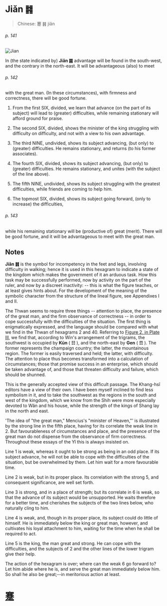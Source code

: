 # Jiǎn ䷦

> Chinese: 蹇 ䷦ jiǎn

###### p. 141

![Jian](https://88o.io/wp-content/uploads/2018/09/39-e8b987jian.jpg)

In (the state indicated by) **Jiǎn ䷦** advantage will be found in the south-west, and the contrary in the north-east. It will be advantageous (also) to meet

###### p. 142

with the great man.
(In these circumstances), with firmness and correctness, there will be good fortune.

1. From the first SIX, divided, we learn that advance (on the part of its subject) will lead to (greater) difficulties, while remaining stationary will afford ground for praise.

2. The second SIX, divided, shows the minister of the king struggling with difficulty on difficulty, and not with a view to his own advantage.

3. The third NINE, undivided, shows its subject advancing, (but only) to (greater) difficulties. He remains stationary, and returns (to his former associates).

4. The fourth SIX, divided, shows its subject advancing, (but only) to (greater) difficulties. He remains stationary, and unites (with the subject of the line above).

5. The fifth NINE, undivided, shows its subject struggling with the greatest difficulties, while friends are coming to help him.

6. The topmost SIX, divided, shows its subject going forward, (only to increase) the difficulties,

###### p. 143

while his remaining stationary will be (productive of) great (merit).
There will be good fortune, and it will be advantageous to meet with the great man.

## Notes

**Jiǎn ䷦** is the symbol for incompetency in the feet and legs, involving difficulty in walking; hence it is used in this hexagram to indicate a state of the kingdom which makes the government of it an arduous task. How this task may be successfully performed, now by activity on the part of the ruler, and now by a discreet inactivity: -- this is what the figure teaches, or at least gives hints about. For the development of the meaning of the symbolic character from the structure of the lineal figure, see Appendixes I and II.

The Thwan seems to require three things -- attention to place, the presence of the great man, and the firm observance of correctness -- in order to cope successfully with the difficulties of the situation. The first thing is enigmatically expressed, and the language should be compared with what we find in the Thwan of hexagrams 2 and 40. Referring to [Figure 2, in Plate III](https://www.zinhome.com/product_images/uploaded_images/bagua.png), we find that, according to Win's arrangement of the trigrams, the southwest is occupied by **Kūn** ( **☷** ), and the north-east by **Gen** ( **☶** ). The former represents the champaign country; the latter, the mountainous region. The former is easily traversed and held; the latter, with difficulty. The attention to place thus becomes transformed into a calculation of circumstances; those that promise success in an enterprise, which should be taken advantage of, and those that threaten difficulty and failure, which should be shunned.

This is the generally accepted view of this difficult passage. The Khang-hsî editors have a view of their own. I have been myself inclined to find less symbolism in it, and to take the southwest as the regions in the south and west of the kingdom, which we know from the Shih were more especially devoted to Wăn and his house, while the strength of the kings of Shang lay in the north and east.

'The idea of "the great man," Mencius's "minister of Heaven,"' is illustrated by the strong line in the fifth place, having for its correlate the weak line in 2. But favourableness of circumstances and place, and the presence of the great man do not dispense from the observance of firm correctness. Throughout these essays of the Yî this is always insisted on.

Line 1 is weak, whereas it ought to be strong as being in an odd place. If its subject advance, he will not be able to cope with the difficulties of the situation, but be overwhelmed by them. Let him wait for a more favourable time.

Line 2 is weak, but in its proper place. Its correlation with the strong 5, and consequent significance, are well set forth.

Line 3 is strong, and in a place of strength; but its correlate in 6 is weak, so that the advance of its subject would be unsupported. He waits therefore for a better time, and cherishes the subjects of the two lines below, who naturally cling to him.

Line 4 is weak, and, though in its proper place, its subject could do little of himself. He is immediately below the king or great man, however, and cultivates his loyal attachment to him, waiting for the time when he shall be required to act.

Line 5 is the king, the man great and strong. He can cope with the difficulties, and the subjects of 2 and the other lines of the lower trigram give their help.

The action of the hexagram is over; where can the weak 6 go forward to? Let him abide where he is, and serve the great man immediately below him. So shall he also be great;--in meritorious action at least.

# [蹇](./e8b987jian_cn.md)
